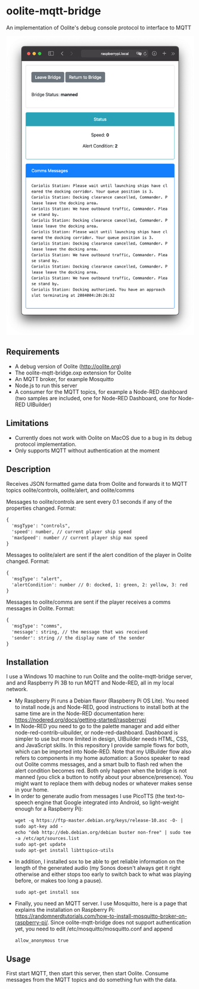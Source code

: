 # oolite-mqtt-bridge
An implementation of Oolite's debug console protocol to interface to MQTT

![Node-RED UIBuilder-based Oolite Dashboard](https://github.com/maikschulz/oolite-mqtt-bridge/blob/master/uibuilder-demo-01.png?raw=true)

## Requirements
- A debug version of Oolite (http://oolite.org)
- The oolite-mqtt-bridge.oxp extension for Oolite
- An MQTT broker, for example Mosquitto
- Node.js to run this server
- A consumer for the MQTT topics, for example a Node-RED dashboard (two samples are included, one for Node-RED Dashboard, one for Node-RED UIBuilder)

## Limitations
- Currently does not work with Oolite on MacOS due to a bug in its debug protocol implementation.
- Only supports MQTT without authentication at the moment

## Description
Receives JSON formatted game data from Oolite and forwards it to MQTT topics oolite/controls, oolite/alert, and oolite/comms

Messages to oolite/controls are sent every 0.1 seconds if any of the properties changed. Format:

    {
      'msgType': "controls",
      'speed': number, // current player ship speed
      'maxSpeed': number // current player ship max speed
    }
  
Messages to oolite/alert are sent if the alert condition of the player in Oolite changed. Format:

    {
      'msgType': "alert",
      'alertCondition': number // 0: docked, 1: green, 2: yellow, 3: red
    }
    
Messages to oolite/comms are sent if the player receives a comms messages in Oolite. Format:

    {
      'msgType': "comms",
      'message': string, // the message that was received
      'sender': string // the display name of the sender
    }

## Installation
I use a Windows 10 machine to run Oolite and the oolite-mqtt-bridge server, and and Raspberry Pi 3B to run MQTT and Node-RED, all in my local network.
- My Raspberry Pi runs a Debian flavor (Raspberry Pi OS Lite). You need to install node.js and Node-RED, good instructions to install both at the same time are in the Node-RED documentation here: https://nodered.org/docs/getting-started/raspberrypi
- In Node-RED you need to go to the palette manager and add either node-red-contrib-uibuilder, or node-red-dashboard. Dashboard is simpler to use but more limited in design, UIBuilder needs HTML, CSS, and JavaScript skills. In this repository I provide sample flows for both, which can be imported into Node-RED. Note that my UIBuilder flow also refers to components in my home automation: a Sonos speaker to read out Oolite comms messages, and a smart bulb to flash red when the alert condition becomes red. Both only happen when the bridge is not manned (you click a button to notify about your absence/presence). You might want to replace them with debug nodes or whatever makes sense in your home.
- In order to generate audio from messages I use PicoTTS (the text-to-speech engine that Google integrated into Android, so light-weight enough for a Raspberry Pi):
    ```
    wget -q https://ftp-master.debian.org/keys/release-10.asc -O- | sudo apt-key add -
    echo "deb http://deb.debian.org/debian buster non-free" | sudo tee -a /etc/apt/sources.list
    sudo apt-get update
    sudo apt-get install libttspico-utils
    ```
- In addition, I installed sox to be able to get reliable information on the length of the generated audio (my Sonos doesn't always get it right otherwise and either stops too early to switch back to what was playing before, or makes too long a pause).
    ```
    sudo apt-get install sox
    ```
- Finally, you need an MQTT server. I use Mosquitto, here is a page that explains the installation on Raspberry Pi: https://randomnerdtutorials.com/how-to-install-mosquitto-broker-on-raspberry-pi/. Since oolite-mqtt-bridge does not support authentication yet, you need to edit /etc/mosquitto/mosquitto.conf and append
    ```
    allow_anonymous true
    ```

## Usage
First start MQTT, then start this server, then start Oolite. Consume messages from the MQTT topics and do something fun with the data.

